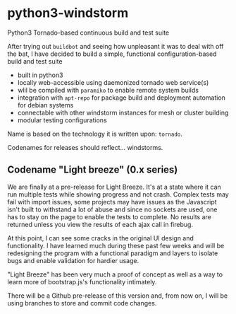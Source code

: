 # python3-windstorm
Python3 Tornado-based continuous build and test suite

After trying out `buildbot` and seeing how unpleasant it was to deal with off the bat, I have decided to build a simple, functional configuration-based build and test suite

* built in python3
* locally web-accessible using daemonized tornado web service(s)
* wlil be compiled with `paramiko` to enable remote system builds
* integration with `apt-repo` for package build and deployment automation for debian systems
* connectable with other windstorm instances for mesh or cluster building
* modular testing configurations

Name is based on the technology it is written upon: `tornado`.

Codenames for releases should reflect... windstorms.

## Codename "Light breeze" (0.x series)

We are finally at a pre-release for Light Breeze. It's at a state where it can run
multiple tests while showing progress and not crash. Complex tests may fail with
import issues, some projects may have issues as the Javascript isn't built to
withstand a lot of abuse and since no sockets are used, one has to stay on the
page to enable the tests to complete. No results are returned unless you view the
results of each ajax call in firebug.


At this point, I can see some cracks in the original UI design and functionality.
I have learned much during these past few weeks and will be redesigning the program
with a functional paradigm and layers to isolate bugs and enable validation for hardier
usage.

"Light Breeze" has been very much a proof of concept as well as a way to learn more of
bootstrap.js's functionality intimately.

There will be a Github pre-release of this version and, from now on, I will be using branches
to store and commit code changes.